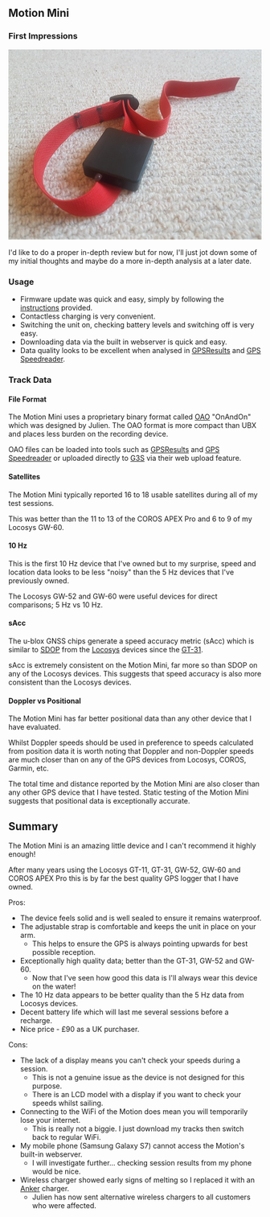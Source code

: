 ## Motion Mini

### First Impressions

![mini](img/mini.jpg)



I'd like to do a proper in-depth  review but for now, I'll just jot down some of my initial thoughts and maybe do a more in-depth analysis at a later date.



### Usage

- Firmware update was quick and easy, simply by following the [instructions](https://www.motion-gps.com/motion/documentation.html) provided.
- Contactless charging is very convenient.
- Switching the unit on, checking battery levels and switching off is very easy.
- Downloading data via the built in webserver is quick and easy.
- Data quality looks to be excellent when analysed in [GPSResults](https://www.gps-speed.com/index.html) and [GPS Speedreader](https://ecwindfest.org/GPS/GPSSpeedreader.html).




### Track Data

#### File Format

The Motion Mini uses a proprietary binary format called [OAO](https://www.motion-gps.com/motion/documentation/oao-file-format.html) "OnAndOn" which was designed by Julien. The OAO format is more compact than UBX and places less burden on the recording device.

OAO files can be loaded into tools such as [GPSResults](https://www.gps-speed.com/index.html) and [GPS Speedreader](https://ecwindfest.org/GPS/GPSSpeedreader.html) or uploaded directly to [G3S](https://www.gps-speedsurfing.com/) via their web upload feature.



#### Satellites

The Motion Mini typically reported 16 to 18 usable satellites during all of my test sessions.

This was better than the 11 to 13 of the COROS APEX Pro and 6 to 9 of my Locosys GW-60. 



#### 10 Hz

This is the first 10 Hz device that I've owned but to my surprise, speed and location data looks to be less "noisy" than the 5 Hz devices that I've previously owned.

The Locosys GW-52 and GW-60 were useful devices for direct comparisons; 5 Hz vs 10 Hz.



#### sAcc

The u-blox GNSS chips generate a speed accuracy metric (sAcc) which is similar to [SDOP](https://nujournal.net/estimating-accuracy-of-gps-doppler-speed-measurement-using-speed-dilution-of-precision-sdop-parameter/) from the [Locosys](../../locosys/README.md) devices since the [GT-31](../../locosys/gt-31/README.md).

sAcc is extremely consistent on the Motion Mini, far more so than SDOP on any of the Locosys devices. This suggests that speed accuracy is also more consistent than the Locosys devices.



#### Doppler vs Positional

The Motion Mini has far better positional data than any other device that I have evaluated.

Whilst Doppler speeds should be used in preference to speeds calculated from position data it is worth noting that Doppler and non-Doppler speeds are much closer than on any of the GPS devices from Locosys, COROS, Garmin, etc.

The total time and distance reported by the Motion Mini are also closer than any other GPS device that I have tested. Static testing of the Motion Mini suggests that positional data is exceptionally accurate.




## Summary

The Motion Mini is an amazing little device and I can't recommend it highly enough!

After many years using the Locosys GT-11, GT-31, GW-52, GW-60 and COROS APEX Pro this is by far the best quality GPS logger that I have owned.



Pros:

- The device feels solid and is well sealed to ensure it remains waterproof.
- The adjustable strap is comfortable and keeps the unit in place on your arm.
  - This helps to ensure the GPS is always pointing upwards for best possible reception.
- Exceptionally high quality data; better than the GT-31, GW-52 and GW-60.
  - Now that I've seen how good this data is I'll always wear this device on the water!
- The 10 Hz data appears to be better quality than the 5 Hz data from Locosys devices.
- Decent battery life which will last me several sessions before a recharge.
- Nice price - £90 as a UK purchaser.

Cons:

- The lack of a display means you can't check your speeds during a session.
  - This is not a genuine issue as the device is not designed for this purpose.
  - There is an LCD model with a display if you want to check your speeds whilst sailing.
- Connecting to the WiFi of the Motion does mean you will temporarily lose your internet.
  - This is really not a biggie. I just download my tracks then switch back to regular WiFi.
- My mobile phone (Samsung Galaxy S7) cannot access the Motion's built-in webserver.
  - I will investigate further... checking session results from my phone would be nice.
- Wireless charger showed early signs of melting so I replaced it with an [Anker](https://www.amazon.co.uk/dp/B07THHQMHM/) charger.
  - Julien has now sent alternative wireless chargers to all customers who were affected.

